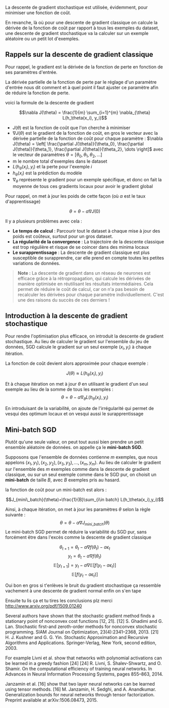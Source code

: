 La descente de gradient stochastique est utilisée, évidemment, pour minimiser une fonction de coût.

En revanche, là où pour une descente de gradient classique on calcule la dérivée de la fonction de coût par rapport à tous les exemples du dataset, une descente de gradient stochastique va la calculer sur un exemple aléatoire ou un petit lot d'exemples.

## Rappels sur la descente de gradient classique

Pour rappel, le gradient est la dérivée de la fonction de perte en fonction de ses paramètres d'entrée.

La dérivée partielle de la fonction de perte par le réglage d'un paramètre d'entrée nous dit comment et à quel point il faut ajuster ce paramètre afin de réduire la fonction de perte.

voici la formule de la descente de gradient

$$\nabla J(\theta) = \frac{1}{m} \sum_{i=1}^{m} \nabla_{\theta} L(h_\theta(x_i), y_i)$$
- $J(\theta)$ est la fonction de coût que l'on cherche à minimiser
- $\nabla J(\theta)$ est le gradient de la fonction de coût, en gros le vecteur avec la dérivée partielle de la fonction de coût pour chaque paramètre : $\nabla J(\theta) = \left[ \frac{\partial J(\theta)}{\theta_0},  \frac{\partial J(\theta)}{\theta_1},  \frac{\partial J(\theta)}{\theta_2}, \dots \right]$ avec le vecteur de paramètres $\theta = \left[\theta_0, \theta_1, \theta_2, \dots \right]$
- m le nombre total d'exemples dans le dataset
- $L(h_\theta(x_i),y_i)$ et la perte pour l'exemple $i$
- $h_\theta(x_i)$ est la prédiction du modèle
- $\nabla_\theta$ représente le gradient pour un exemple spécifique, et donc on fait la moyenne de tous ces gradients locaux pour avoir le gradient global

Pour rappel, on met à jour les poids de cette façon (où $\alpha$ est le taux d'apprentissage)

$$\theta = \theta-\alpha\nabla J(0)$$

Il y a plusieurs problèmes avec cela :
- **Le temps de calcul** : Parcourir tout le dataset à chaque mise à jour des poids est coûteux, surtout pour un gros dataset.
- **La régularité de la convergence** : La trajectoire de la descente classique est trop régulière et risque de se coincer dans des minima locaux
- **Le surapprentissage** : La descente de gradient classique est plus susceptible de surapprendre, car elle prend en compte toutes les petites variations de données.

>**Note :** La descente de gradient dans un réseau de neurones est efficace grâce à la rétropropagation, qui calcule les dérivées de manière optimisée en réutilisant les résultats intermédiaires. Cela permet de réduire le coût de calcul, car on n'a pas besoin de recalculer les dérivées pour chaque paramètre individuellement. C'est une des raisons du succès de ces derniers !
## Introduction à la descente de gradient stochastique

Pour rendre l'optimisation plus efficace, on introduit la descente de gradient stochastique. Au lieu de calculer le gradient sur l'ensemble du jeu de données, SGD calcule le gradient sur un seul exemple $(x_i,y_i)$ à chaque itération.

La fonction de coût devient alors approximée pour chaque exemple :

$$J(\theta) \approx L(h_\theta(x_i),y_i)$$

Et à chaque itération on met à jour $\theta$ en utilisant le gradient d'un seul exemple au lieu de la somme de tous les exemples :
$$\theta = \theta - \alpha\nabla_\theta L(h_\theta (x_i),y_i)$$

En introduisant de la variabilité, on ajoute de l'irrégularité qui permet de vesqui des optimum locaux et on vesqui aussi le surapprentissage
## Mini-batch SGD

Plutôt qu'une seule valeur, on peut tout aussi bien prendre un petit ensemble aléatoire de données. on appelle ça le **mini-batch SGD**.

Supposons que l'ensemble de données contienne $m$ exemples, que nous appelons $(x_1,y_1),(x_2,y_2),(x_3,y_3),\dots,(x_m,y_m)$. Au lieu de calculer le gradient sur l'ensemble des $m$ exemples comme dans la descente de gradient classique, ou sur un seul exemple comme dans le SGD pur, on choisit un **mini-batch** de taille $B$, avec $B$ exemples pris au hasard.

la fonction de coût pour un mini-batch est alors :

$$J_{mini\_batch}(\theta)=\frac{1}{B}\sum_{i\in batch} L(h_\theta(x_i),y_i)$$

Ainsi, à chaque itération, on met à jour les paramètres $\theta$ selon la règle suivante :
$$\theta = \theta - \alpha\nabla J_{mini\_batch}(\theta)$$
Le mini-batch SGD permet de réduire la variabilité du SGD pur, sans forcément être dans l'excès comme la descente de gradient classique







 


$$\theta_{t+1}=\theta_t-\alpha\nabla f(\theta_t)-\alpha\epsilon_t$$
$$y_t=\theta_t-\alpha\nabla f(\theta_t)$$
$$\mathbb{E}\left[y_{t+1} \right]=y_t-\alpha\nabla\mathbb{E}\left[f(y_t-\alpha\epsilon_t) \right]$$
$$\mathbb{E}\left[f(y_t-\alpha\epsilon_t)\right]$$

Oui bon en gros si t'enlèves le bruit du gradient stochastique ça ressemble vachement à une descente de gradient normal enfin on s'en tape

Ensuite tu lis ça et tu tires les conclusions plz merci http://www.arxiv.org/pdf/1509.01240

Several authors have shown that the stochastic gradient method finds a stationary point of nonconvex cost functions [12, 21].
[12] S. Ghadimi and G. Lan. Stochastic first-and zeroth-order methods for nonconvex stochastic programming. SIAM Journal on Optimization, 23(4):2341–2368, 2013.
[21] H. J. Kushner and G. G. Yin. Stochastic Approximation and Recursive Algorithms and Applications. Springer-Verlag, New York, second edition, 2003.


For example Livni et al. show that networks with polynomial activations can be learned in a greedy fashion [24]
[24] R. Livni, S. Shalev-Shwartz, and O. Shamir. On the computational efficiency of training neural networks. In Advances in Neural Information Processing Systems, pages 855–863, 2014.


Janzamin et al. [16] show that two layer neural networks can be learned using tensor methods.
[16] M. Janzamin, H. Sedghi, and A. Anandkumar. Generalization bounds for neural networks through tensor factorization. Preprint available at arXiv:1506.08473, 2015.
